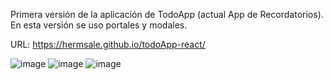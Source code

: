 Primera versión de la aplicación de TodoApp (actual App de Recordatorios).
En esta versión se uso portales y modales. 

URL: https://hermsale.github.io/todoApp-react/

![image](https://github.com/hermsale/todoApp-react/assets/28807625/efb4955a-b614-464e-81f8-24b138a3cbd5)
![image](https://github.com/hermsale/todoApp-react/assets/28807625/ea553ffe-cf10-4b09-94f9-348907dde51f)
![image](https://github.com/hermsale/todoApp-react/assets/28807625/2c88cc1a-1455-48d5-8382-bc88f2eb75df)
